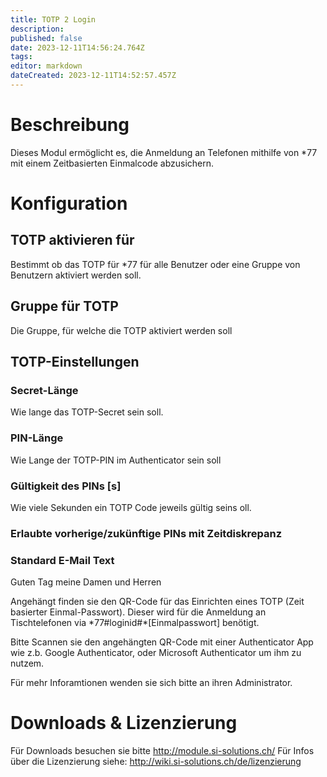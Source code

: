 ```yaml
---
title: TOTP 2 Login
description: 
published: false
date: 2023-12-11T14:56:24.764Z
tags: 
editor: markdown
dateCreated: 2023-12-11T14:52:57.457Z
---
```


# Beschreibung
Dieses Modul ermöglicht es, die Anmeldung an Telefonen mithilfe von \*77 mit einem Zeitbasierten Einmalcode abzusichern.


# Konfiguration

## TOTP aktivieren für
Bestimmt ob das TOTP für \*77 für alle Benutzer oder eine Gruppe von Benutzern aktiviert werden soll.

## Gruppe für TOTP
Die Gruppe, für welche die TOTP aktiviert werden soll

## TOTP-Einstellungen

### Secret-Länge
Wie lange das TOTP-Secret sein soll.

### PIN-Länge
Wie Lange der TOTP-PIN im Authenticator sein soll

### Gültigkeit des PINs \[s\]
Wie viele Sekunden ein TOTP Code jeweils gültig seins oll.

### Erlaubte vorherige/zukünftige PINs mit Zeitdiskrepanz


### Standard E-Mail Text
Guten Tag meine Damen und Herren

Angehängt finden sie den QR-Code für das Einrichten eines TOTP (Zeit basierter Einmal-Passwort). 
Dieser wird für die Anmeldung an Tischtelefonen via \*77\#loginid\#\*\[Einmalpasswort\] benötigt.

Bitte Scannen sie den angehängten QR-Code mit einer Authenticator App wie z.b. Google Authenticator, oder Microsoft Authenticator um ihm zu nutzem.

Für mehr Inforamtionen wenden sie sich bitte an ihren Administrator.

# Downloads & Lizenzierung
Für Downloads besuchen sie bitte http://module.si-solutions.ch/
Für Infos über die Lizenzierung siehe: http://wiki.si-solutions.ch/de/lizenzierung